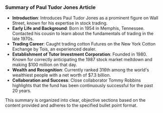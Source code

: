 ### Summary of Paul Tudor Jones Article

- **Introduction**: Introduces Paul Tudor Jones as a prominent figure on Wall Street, known for his expertise in stock trading.
- **Early Life and Background**: Born in 1954 in Memphis, Tennessee. Contacted his cousin to learn about the fundamentals of trading in the late 1970s.
- **Trading Career**: Caught trading cotton Futures on the New York Cotton Exchange by Tois, an experienced dealer.
- **Establishment of Tutor Investment Corporation**: Founded in 1980. Known for correctly anticipating the 1987 stock market meltdown and making $100 million on that day.
- **Wealth and Recognition**: Currently ranked 316th among the world's wealthiest people with a net worth of $7.3 billion.
- **Collaboration and Success**: Close collaborator Tommy Robbins highlights that the fund has been continuously successful for the past 20 years.

This summary is organized into clear, objective sections based on the content provided and adheres to the specified bullet point format.
